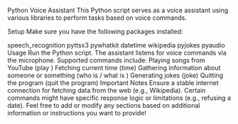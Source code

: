 Python Voice Assistant
This Python script serves as a voice assistant using various libraries to perform tasks based on voice commands.

Setup
Make sure you have the following packages installed:

speech_recognition
pyttsx3
pywhatkit
datetime
wikipedia
pyjokes
pyaudio
Usage
Run the Python script.
The assistant listens for voice commands via the microphone.
Supported commands include:
Playing songs from YouTube (play <song name>)
Fetching current time (time)
Gathering information about someone or something (who is <query> / what is <query>)
Generating jokes (joke)
Quitting the program (quit the program)
Important Notes
Ensure a stable internet connection for fetching data from the web (e.g., Wikipedia).
Certain commands might have specific response logic or limitations (e.g., refusing a date).
Feel free to add or modify any sections based on additional information or instructions you want to provide!





